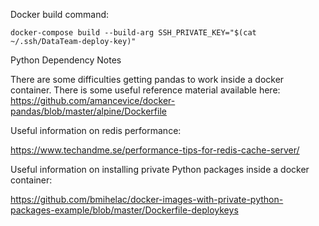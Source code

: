 Docker build command:

`docker-compose build --build-arg SSH_PRIVATE_KEY="$(cat ~/.ssh/DataTeam-deploy-key)"`

Python Dependency Notes

There are some difficulties getting pandas to work inside a docker container. There is some useful reference material available here: https://github.com/amancevice/docker-pandas/blob/master/alpine/Dockerfile

Useful information on redis performance:

https://www.techandme.se/performance-tips-for-redis-cache-server/

Useful information on installing private Python packages inside a docker container:

https://github.com/bmihelac/docker-images-with-private-python-packages-example/blob/master/Dockerfile-deploykeys